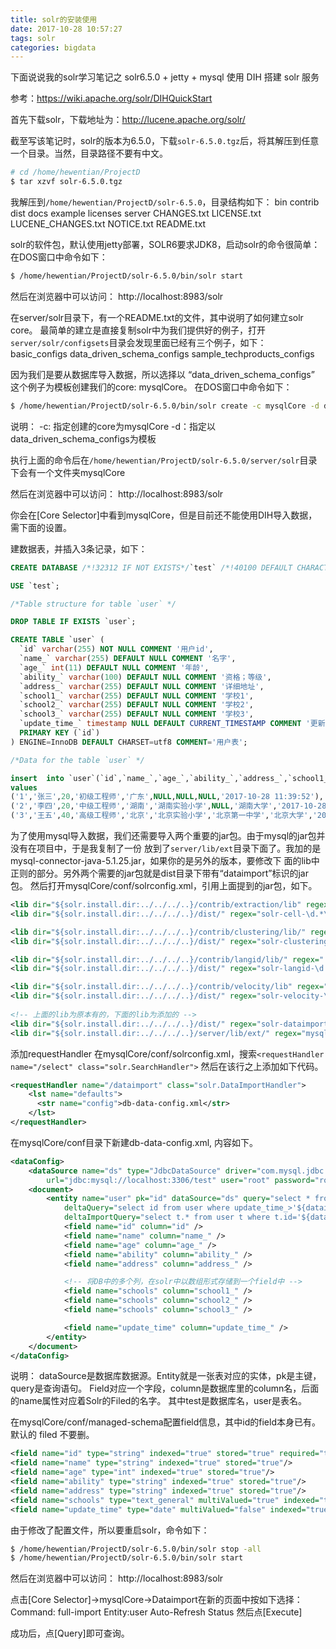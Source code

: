 ```yaml
---
title: solr的安装使用
date: 2017-10-28 10:57:27
tags: solr
categories: bigdata
---
```


下面说说我的solr学习笔记之 solr6.5.0 + jetty + mysql 使用 DIH 搭建 solr 服务

参考：https://wiki.apache.org/solr/DIHQuickStart

首先下载solr，下载地址为：http://lucene.apache.org/solr/

截至写该笔记时，solr的版本为6.5.0，下载`solr-6.5.0.tgz`后，将其解压到任意一个目录。当然，目录路径不要有中文。
``` bash
# cd /home/hewentian/ProjectD
$ tar xzvf solr-6.5.0.tgz
```

我解压到`/home/hewentian/ProjectD/solr-6.5.0`，目录结构如下：
bin
contrib
dist
docs
example
licenses
server
CHANGES.txt
LICENSE.txt
LUCENE_CHANGES.txt
NOTICE.txt
README.txt

solr的软件包，默认使用jetty部署，SOLR6要求JDK8，启动solr的命令很简单：
在DOS窗口中命令如下：
``` bash
$ /home/hewentian/ProjectD/solr-6.5.0/bin/solr start
```
然后在浏览器中可以访问：
http://localhost:8983/solr


在server/solr目录下，有一个README.txt的文件，其中说明了如何建立solr core。
最简单的建立是直接复制solr中为我们提供好的例子，打开`server/solr/configsets`目录会发现里面已经有三个例子，如下：
basic_configs
data_driven_schema_configs
sample_techproducts_configs

因为我们是要从数据库导入数据，所以选择以 “data_driven_schema_configs” 这个例子为模板创建我们的core: mysqlCore。
在DOS窗口中命令如下：
``` bash
$ /home/hewentian/ProjectD/solr-6.5.0/bin/solr create -c mysqlCore -d data_driven_schema_configs
```

说明：
-c: 指定创建的core为mysqlCore
-d：指定以data_driven_schema_configs为模板

执行上面的命令后在`/home/hewentian/ProjectD/solr-6.5.0/server/solr`目录下会有一个文件夹mysqlCore

然后在浏览器中可以访问：
http://localhost:8983/solr

你会在[Core Selector]中看到mysqlCore，但是目前还不能使用DIH导入数据，需下面的设置。


建数据表，并插入3条记录，如下：
``` sql
CREATE DATABASE /*!32312 IF NOT EXISTS*/`test` /*!40100 DEFAULT CHARACTER SET utf8 */;

USE `test`;

/*Table structure for table `user` */

DROP TABLE IF EXISTS `user`;

CREATE TABLE `user` (
  `id` varchar(255) NOT NULL COMMENT '用户id',
  `name_` varchar(255) DEFAULT NULL COMMENT '名字',
  `age_` int(11) DEFAULT NULL COMMENT '年龄',
  `ability_` varchar(100) DEFAULT NULL COMMENT '资格；等级',
  `address_` varchar(255) DEFAULT NULL COMMENT '详细地址',
  `school1_` varchar(255) DEFAULT NULL COMMENT '学校1',
  `school2_` varchar(255) DEFAULT NULL COMMENT '学校2',
  `school3_` varchar(255) DEFAULT NULL COMMENT '学校3',
  `update_time_` timestamp NULL DEFAULT CURRENT_TIMESTAMP COMMENT '更新时间',
  PRIMARY KEY (`id`)
) ENGINE=InnoDB DEFAULT CHARSET=utf8 COMMENT='用户表';

/*Data for the table `user` */

insert  into `user`(`id`,`name_`,`age_`,`ability_`,`address_`,`school1_`,`school2_`,`school3_`,`update_time_`) 
values 
('1','张三',20,'初级工程师','广东',NULL,NULL,NULL,'2017-10-28 11:39:52'),
('2','李四',20,'中级工程师','湖南','湖南实验小学',NULL,'湖南大学','2017-10-28 11:39:51'),
('3','王五',40,'高级工程师','北京','北京实验小学','北京第一中学','北京大学','2017-10-28 11:39:53');
```

为了使用mysql导入数据，我们还需要导入两个重要的jar包。由于mysql的jar包并没有在项目中，于是我复制了一份
放到了`server/lib/ext`目录下面了。我加的是mysql-connector-java-5.1.25.jar，如果你的是另外的版本，要修改下
面的lib中正则的部分。另外两个需要的jar包就是dist目录下带有“dataimport”标识的jar包。
然后打开mysqlCore/conf/solrconfig.xml，引用上面提到的jar包，如下。
``` xml
<lib dir="${solr.install.dir:../../../..}/contrib/extraction/lib" regex=".*\.jar" />
<lib dir="${solr.install.dir:../../../..}/dist/" regex="solr-cell-\d.*\.jar" />

<lib dir="${solr.install.dir:../../../..}/contrib/clustering/lib/" regex=".*\.jar" />
<lib dir="${solr.install.dir:../../../..}/dist/" regex="solr-clustering-\d.*\.jar" />

<lib dir="${solr.install.dir:../../../..}/contrib/langid/lib/" regex=".*\.jar" />
<lib dir="${solr.install.dir:../../../..}/dist/" regex="solr-langid-\d.*\.jar" />

<lib dir="${solr.install.dir:../../../..}/contrib/velocity/lib" regex=".*\.jar" />
<lib dir="${solr.install.dir:../../../..}/dist/" regex="solr-velocity-\d.*\.jar" />
  
<!-- 上面的lib为原本有的，下面的lib为添加的 -->
<lib dir="${solr.install.dir:../../../..}/dist/" regex="solr-dataimporthandler-.*\.jar" />
<lib dir="${solr.install.dir:../../../..}/server/lib/ext/" regex="mysql-connector-java-5.1.25.jar" />
```

添加requestHandler
在mysqlCore/conf/solrconfig.xml，搜索`<requestHandler name="/select" class="solr.SearchHandler">`
然后在该行之上添加如下代码。
``` xml
<requestHandler name="/dataimport" class="solr.DataImportHandler">
	<lst name="defaults">
      <str name="config">db-data-config.xml</str>
    </lst>
</requestHandler>
```

在mysqlCore/conf目录下新建db-data-config.xml, 内容如下。
``` xml
<dataConfig>
	<dataSource name="ds" type="JdbcDataSource" driver="com.mysql.jdbc.Driver"
		url="jdbc:mysql://localhost:3306/test" user="root" password="root" />
	<document>
		<entity name="user" pk="id" dataSource="ds" query="select * from user"
			deltaQuery="select id from user where update_time_>'${dataimporter.last_index_time}'"
			deltaImportQuery="select t.* from user t where t.id='${dataimporter.delta.id}'">
			<field name="id" column="id" />
			<field name="name" column="name_" />
			<field name="age" column="age_" />
			<field name="ability" column="ability_" />
			<field name="address" column="address_" />

			<!-- 将DB中的多个列，在solr中以数组形式存储到一个field中 -->
			<field name="schools" column="school1_" />
			<field name="schools" column="school2_" />
			<field name="schools" column="school3_" />

			<field name="update_time" column="update_time_" />
		</entity>
	</document>
</dataConfig>
```
说明：
	dataSource是数据库数据源。Entity就是一张表对应的实体，pk是主键，query是查询语句。
	Field对应一个字段，column是数据库里的column名，后面的name属性对应着Solr的Filed的名字。
	其中test是数据库名，user是表名。
  
在mysqlCore/conf/managed-schema配置field信息，其中id的field本身已有。默认的 filed 不要删。
``` xml
<field name="id" type="string" indexed="true" stored="true" required="true" multiValued="false" />
<field name="name" type="string" indexed="true" stored="true"/>
<field name="age" type="int" indexed="true" stored="true"/>
<field name="ability" type="string" indexed="true" stored="true"/>
<field name="address" type="string" indexed="true" stored="true"/>
<field name="schools" type="text_general" multiValued="true" indexed="true" stored="true"/>
<field name="update_time" type="date" multiValued="false" indexed="true" stored="true"/>
```
由于修改了配置文件，所以要重启solr，命令如下：
``` bash
$ /home/hewentian/ProjectD/solr-6.5.0/bin/solr stop -all
$ /home/hewentian/ProjectD/solr-6.5.0/bin/solr start
```
然后在浏览器中可以访问：
http://localhost:8983/solr

点击[Core Selector]->mysqlCore->Dataimport在新的页面中按如下选择：
Command: full-import
Entity:user
Auto-Refresh Status
然后点[Execute]

成功后，点[Query]即可查询。
